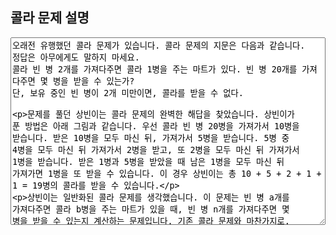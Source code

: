 <h2>콜라 문제 설명</h2>
<textarea id="cola-question" style="width:100%; height:300px;">
오래전 유행했던 콜라 문제가 있습니다. 콜라 문제의 지문은 다음과 같습니다.
정답은 아무에게도 말하지 마세요.
콜라 빈 병 2개를 가져다주면 콜라 1병을 주는 마트가 있다. 빈 병 20개를 가져다주면 몇 병을 받을 수 있는가?
단, 보유 중인 빈 병이 2개 미만이면, 콜라를 받을 수 없다.

문제를 풀던 상빈이는 콜라 문제의 완벽한 해답을 찾았습니다. 상빈이가 푼 방법은 아래 그림과 같습니다.
우선 콜라 빈 병 20병을 가져가서 10병을 받습니다. 받은 10병을 모두 마신 뒤, 가져가서 5병을 받습니다.
5병 중 4병을 모두 마신 뒤 가져가서 2병을 받고, 또 2병을 모두 마신 뒤 가져가서 1병을 받습니다.
받은 1병과 5병을 받았을 때 남은 1병을 모두 마신 뒤 가져가면 1병을 또 받을 수 있습니다.
이 경우 상빈이는 총 10 + 5 + 2 + 1 + 1 = 19병의 콜라를 받을 수 있습니다.

상빈이는 일반화된 콜라 문제를 생각했습니다.
이 문제는 빈 병 a개를 가져다주면 콜라 b병을 주는 마트가 있을 때, 빈 병 n개를 가져다주면 몇 병을 받을 수 있는지 계산하는 문제입니다.
기존 콜라 문제와 마찬가지로, 보유 중인 빈 병이 a개 미만이면, 추가적으로 빈 병을 받을 순 없습니다.

콜라를 받기 위해 마트에 주어야 하는 병 수 a,
빈 병 a개를 가져다 주면 마트가 주는 콜라 병 수 b,
상빈이가 가지고 있는 빈 병의 개수 n이 매개변수로 주어집니다.
상빈이가 받을 수 있는 콜라의 병 수를 return 하도록 solution 함수를 작성해주세요.
</textarea>
